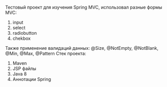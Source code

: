 Тестовый проект для изучения Spring MVC, использовал разные формы MVC:
1) input
2) select
3) radiobutton
4) chekbox

Также применение валидаций данных: @Size, @NotEmpty, @NotBlank, @Min, @Max, @Pattern
Стек проекта:
1) Maven
2) JSP файлы
3) Java 8
4) Аннотации Spring
